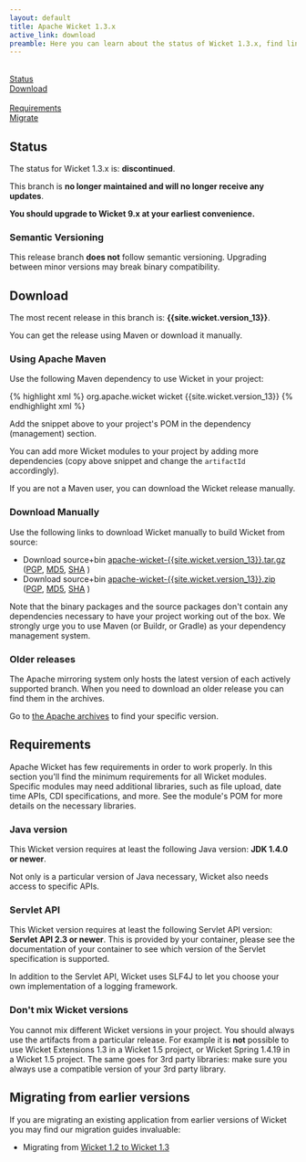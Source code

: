 ```yaml
---
layout: default
title: Apache Wicket 1.3.x
active_link: download
preamble: Here you can learn about the status of Wicket 1.3.x, find links to download it, learn how to configure your Maven POM to use Wicket, find the minimal requirements, and migrate your existing application to this Wicket version.
---
```


<div class="button-bar">
	<a class="button" href="#status"><i class="fa fa-info-circle"></i><br>Status</a>
	<a class="button" href="#download"><i class="fa fa-download"></i><br>Download</a>
</div>
<div class="button-bar">
	<a class="button" href="#requirements"><i class="fa fa-exclamation-triangle"></i><br>Requirements</a>
	<a class="button" href="#migrate"><i class="fa fa-history"></i><br>Migrate</a>
</div>

## Status

The status for Wicket 1.3.x is: **discontinued**.

This branch is **no longer maintained and will no longer receive any updates**.

<i class="fa fa-exclamation-circle"></i>
**You should upgrade to Wicket 9.x at your earliest convenience.**

### Semantic Versioning

This release branch **does not** follow semantic versioning. Upgrading
between minor versions may break binary compatibility.

## Download

The most recent release in this branch is: **{{site.wicket.version_13}}**. 

You can get the release using Maven or download it manually.

### Using Apache Maven

Use the following Maven dependency to use Wicket in your project:

{% highlight xml %}
<dependency>
    <groupId>org.apache.wicket</groupId>
    <artifactId>wicket</artifactId>
    <version>{{site.wicket.version_13}}</version>
</dependency>
{% endhighlight xml %}

Add the snippet above to your project's POM in the dependency
(management) section.

You can add more Wicket modules to your project by adding more
dependencies (copy above snippet and change the `artifactId`
accordingly).

If you are not a Maven user, you can download the Wicket release manually.

### Download Manually

Use the following links to download Wicket manually to build Wicket
from source:

- Download source+bin [apache-wicket-{{site.wicket.version_13}}.tar.gz](https://archive.apache.org/dist/wicket/{{site.wicket.version_13}}/apache-wicket-{{site.wicket.version_13}}.tar.gz)
([PGP](https://archive.apache.org/dist/wicket/{{site.wicket.version_13}}/apache-wicket-{{site.wicket.version_13}}.tar.gz.asc),
[MD5](https://archive.apache.org/dist/wicket/{{site.wicket.version_13}}/apache-wicket-{{site.wicket.version_13}}.tar.gz.md5),
[SHA](https://archive.apache.org/dist/wicket/{{site.wicket.version_13}}/apache-wicket-{{site.wicket.version_13}}.tar.gz.sha)
)
- Download source+bin [apache-wicket-{{site.wicket.version_13}}.zip](https://archive.apache.org/wicket/{{site.wicket.version_13}}/apache-wicket-{{site.wicket.version_13}}.zip)
([PGP](http://archive.apache.org/dist/wicket/{{site.wicket.version_13}}/apache-wicket-{{site.wicket.version_13}}.zip.asc),
[MD5](http://archive.apache.org/dist/wicket/{{site.wicket.version_13}}/apache-wicket-{{site.wicket.version_13}}.zip.md5),
[SHA](http://archive.apache.org/dist/wicket/{{site.wicket.version_13}}/apache-wicket-{{site.wicket.version_13}}.zip.sha)
)

Note that the binary packages and the source packages don't contain any
dependencies necessary to have your project working out of the box. We
strongly urge you to use Maven (or Buildr, or Gradle) as your
dependency management system.

### Older releases

The Apache mirroring system only hosts the latest version of each actively supported branch.
When you need to download an older release you can find them in the archives.

Go to [the Apache archives](https://archive.apache.org/dist/wicket) to find your specific version.

## Requirements

Apache Wicket has few requirements in order to work properly. In this
section you'll find the minimum requirements for all Wicket modules.
Specific modules may need additional libraries, such as file upload,
date time APIs, CDI specifications, and more. See the module's POM for
more details on the necessary libraries.

### Java version

This Wicket version requires at least the following Java version: **JDK 1.4.0 or newer**.

Not only is a particular version of Java necessary, Wicket also needs
access to specific APIs.

### Servlet API

This Wicket version requires at least the following Servlet API
version: **Servlet API 2.3 or newer**. This is provided by your
container, please see the documentation of your container to see which
version of the Servlet specification is supported.

In addition to the Servlet API, Wicket uses SLF4J to let you choose
your own implementation of a logging framework.

### Don't mix Wicket versions

You cannot mix different Wicket versions in your project. You should
always use the artifacts from a particular release. For example it is
**not** possible to use Wicket Extensions 1.3 in a Wicket 1.5 project,
or Wicket Spring 1.4.19 in a Wicket 1.5 project. The same goes for 3rd
party libraries: make sure you always use a compatible version of your
3rd party library.

## Migrating from earlier versions

If you are migrating an existing application from earlier versions of
Wicket you may find our migration guides invaluable:

 * Migrating from [Wicket 1.2 to Wicket 1.3](https://cwiki.apache.org/confluence/display/WICKET/Migrating+to+Wicket+1.3)

